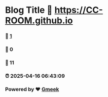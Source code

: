 # Blog Title :link: https://CC-ROOM.github.io 
### :page_facing_up: [1](https://CC-ROOM.github.io/tag.html) 
### :speech_balloon: 0 
### :hibiscus: 11 
### :alarm_clock: 2025-04-16 06:43:09 
### Powered by :heart: [Gmeek](https://github.com/Meekdai/Gmeek)
